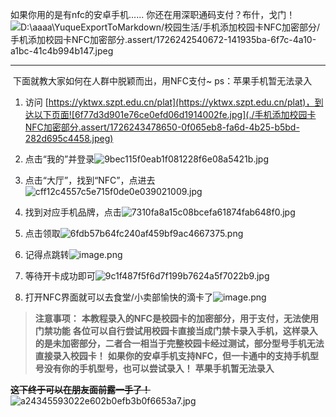 如果你用的是有nfc的安卓手机......
你还在用深职通码支付？布什，戈门！
![D:\aaaa\YuqueExportToMarkdown/校园生活/手机添加校园卡NFC加密部分/手机添加校园卡NFC加密部分.assert/1726242540672-141935ba-6f7c-4a10-a1bc-41c4b994b147.jpeg](./手机添加校园卡NFC加密部分.assert/1726242540672-141935ba-6f7c-4a10-a1bc-41c4b994b147.jpeg)


---
​
下面就教大家如何在人群中脱颖而出，用NFC支付~ 
ps：苹果手机暂无法录入

1. 访问 [https://yktwx.szpt.edu.cn/plat](https://yktwx.szpt.edu.cn/plat)，到达以下页面![6f77d3d901e76ce0efd06d1914002fe.jpg](./手机添加校园卡NFC加密部分.assert/1726243478650-0f065eb8-fa6d-4b25-b5bd-282d695c4458.jpeg)


1. 点击“我的”并登录![9bec115f0eab1f081228f6e08a5421b.jpg](./手机添加校园卡NFC加密部分.assert/1726243537373-6e883dc3-98d6-48ac-8316-f2491ed19c34.jpeg)


1. 点击“大厅”，找到“NFC”，点进去![cff12c4557c5e715f0de0e039021009.jpg](./手机添加校园卡NFC加密部分.assert/1726243658256-243e0298-12ca-461b-b34e-ac6db1f1dc9b.jpeg)



1. 找到对应手机品牌，点击![7310fa8a15c08bcefa61874fab648f0.jpg](./手机添加校园卡NFC加密部分.assert/1726243766472-e82eeace-4dbc-4300-89a8-c9a83950e15c.jpeg)


1. 点击领取![6fdb57b64fc240af459bf9ac4667375.png](./手机添加校园卡NFC加密部分.assert/1726243882240-1b87dcc6-dd52-493d-965e-d80f114525fd.png)


1. 记得点跳转![image.png](./手机添加校园卡NFC加密部分.assert/1726244128774-f880c1c9-d22b-44ae-a76d-a3498f3585fc.png)


1. 等待开卡成功即可![9c1f487f5f6d7f199b7624a5f7022b9.jpg](./手机添加校园卡NFC加密部分.assert/1726244195301-a146b034-41e9-43fb-ae4e-df233e89d274.jpeg)


1. 打开NFC界面就可以去食堂/小卖部愉快的滴卡了![image.png](./手机添加校园卡NFC加密部分.assert/1726244276532-e3b4cd80-5310-40e6-b0af-d42f67ab0149.png)


> **注意事项：**
**本教程录入的NFC是校园卡的加密部分，用于支付，无法使用门禁功能**
**各位可以自行尝试用校园卡直接当成门禁卡录入手机，这样录入的是未加密部分，二者合一相当于完整校园卡**
**​**
**经过测试，部分型号手机无法直接录入校园卡！**
**如果你的安卓手机支持NFC，但一卡通中的支持手机型号没有你的手机型号，也可以尝试录入！**
**苹果手机暂无法录入**

**~~这下终于可以在朋友面前露一手了！~~**
![a24345593022e602b0efb3b0f6653a7.jpg](./手机添加校园卡NFC加密部分.assert/1726332762858-bd7e0a2e-15ac-4f08-acab-52399da18f6a.jpeg)

